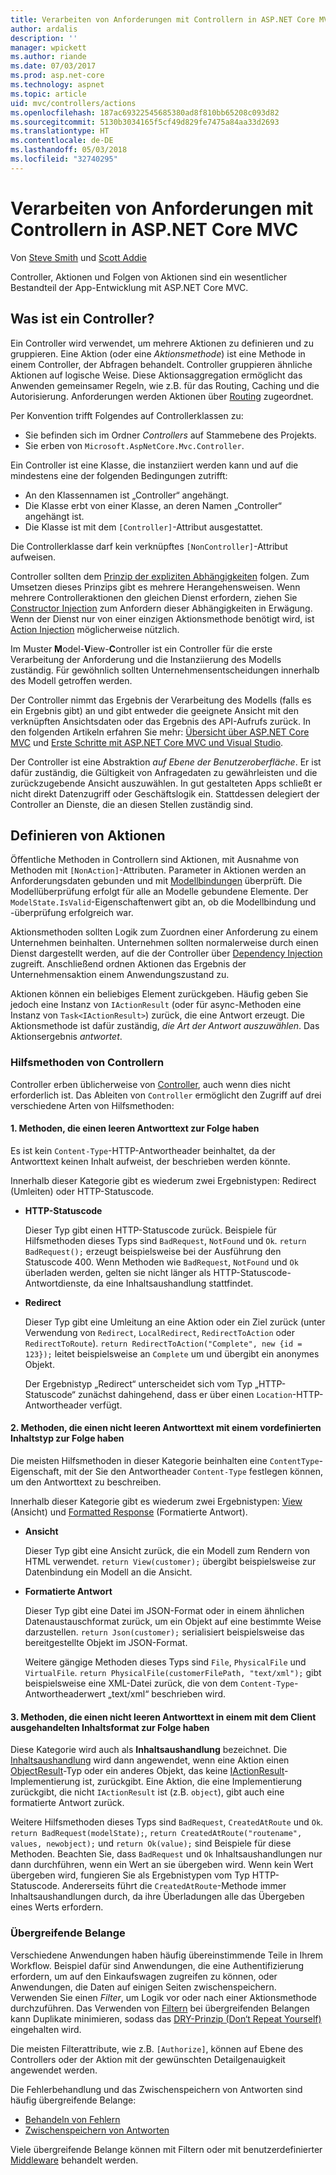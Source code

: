 ```yaml
---
title: Verarbeiten von Anforderungen mit Controllern in ASP.NET Core MVC
author: ardalis
description: ''
manager: wpickett
ms.author: riande
ms.date: 07/03/2017
ms.prod: asp.net-core
ms.technology: aspnet
ms.topic: article
uid: mvc/controllers/actions
ms.openlocfilehash: 187ac69322545685380ad8f810bb65208c093d82
ms.sourcegitcommit: 5130b3034165f5cf49d829fe7475a84aa33d2693
ms.translationtype: HT
ms.contentlocale: de-DE
ms.lasthandoff: 05/03/2018
ms.locfileid: "32740295"
---
```

# <a name="handle-requests-with-controllers-in-aspnet-core-mvc"></a>Verarbeiten von Anforderungen mit Controllern in ASP.NET Core MVC

Von [Steve Smith](https://ardalis.com/) und [Scott Addie](https://github.com/scottaddie)

Controller, Aktionen und Folgen von Aktionen sind ein wesentlicher Bestandteil der App-Entwicklung mit ASP.NET Core MVC.

## <a name="what-is-a-controller"></a>Was ist ein Controller?

Ein Controller wird verwendet, um mehrere Aktionen zu definieren und zu gruppieren. Eine Aktion (oder eine *Aktionsmethode*) ist eine Methode in einem Controller, der Abfragen behandelt. Controller gruppieren ähnliche Aktionen auf logische Weise. Diese Aktionsaggregation ermöglicht das Anwenden gemeinsamer Regeln, wie z.B. für das Routing, Caching und die Autorisierung. Anforderungen werden Aktionen über [Routing](xref:mvc/controllers/routing) zugeordnet.

Per Konvention trifft Folgendes auf Controllerklassen zu:
* Sie befinden sich im Ordner *Controllers* auf Stammebene des Projekts.
* Sie erben von `Microsoft.AspNetCore.Mvc.Controller`.

Ein Controller ist eine Klasse, die instanziiert werden kann und auf die mindestens eine der folgenden Bedingungen zutrifft:
* An den Klassennamen ist „Controller“ angehängt.
* Die Klasse erbt von einer Klasse, an deren Namen „Controller“ angehängt ist.
* Die Klasse ist mit dem `[Controller]`-Attribut ausgestattet.

Die Controllerklasse darf kein verknüpftes `[NonController]`-Attribut aufweisen.

Controller sollten dem [Prinzip der expliziten Abhängigkeiten](http://deviq.com/explicit-dependencies-principle/) folgen. Zum Umsetzen dieses Prinzips gibt es mehrere Herangehensweisen. Wenn mehrere Controlleraktionen den gleichen Dienst erfordern, ziehen Sie [Constructor Injection](xref:mvc/controllers/dependency-injection#constructor-injection) zum Anfordern dieser Abhängigkeiten in Erwägung. Wenn der Dienst nur von einer einzigen Aktionsmethode benötigt wird, ist [Action Injection](xref:mvc/controllers/dependency-injection#action-injection-with-fromservices) möglicherweise nützlich.

Im Muster **M**odel-**V**iew-**C**ontroller ist ein Controller für die erste Verarbeitung der Anforderung und die Instanziierung des Modells zuständig. Für gewöhnlich sollten Unternehmensentscheidungen innerhalb des Modell getroffen werden.

Der Controller nimmt das Ergebnis der Verarbeitung des Modells (falls es ein Ergebnis gibt) an und gibt entweder die geeignete Ansicht mit den verknüpften Ansichtsdaten oder das Ergebnis des API-Aufrufs zurück. In den folgenden Artikeln erfahren Sie mehr: [Übersicht über ASP.NET Core MVC](xref:mvc/overview) und [Erste Schritte mit ASP.NET Core MVC und Visual Studio](xref:tutorials/first-mvc-app/start-mvc).

Der Controller ist eine Abstraktion *auf Ebene der Benutzeroberfläche*. Er ist dafür zuständig, die Gültigkeit von Anfragedaten zu gewährleisten und die zurückzugebende Ansicht auszuwählen. In gut gestalteten Apps schließt er nicht direkt Datenzugriff oder Geschäftslogik ein. Stattdessen delegiert der Controller an Dienste, die an diesen Stellen zuständig sind.

## <a name="defining-actions"></a>Definieren von Aktionen

Öffentliche Methoden in Controllern sind Aktionen, mit Ausnahme von Methoden mit `[NonAction]`-Attributen. Parameter in Aktionen werden an Anforderungsdaten gebunden und mit [Modellbindungen](xref:mvc/models/model-binding) überprüft. Die Modellüberprüfung erfolgt für alle an Modelle gebundene Elemente. Der `ModelState.IsValid`-Eigenschaftenwert gibt an, ob die Modellbindung und -überprüfung erfolgreich war.

Aktionsmethoden sollten Logik zum Zuordnen einer Anforderung zu einem Unternehmen beinhalten. Unternehmen sollten normalerweise durch einen Dienst dargestellt werden, auf die der Controller über [Dependency Injection](xref:mvc/controllers/dependency-injection) zugreift. Anschließend ordnen Aktionen das Ergebnis der Unternehmensaktion einem Anwendungszustand zu.

Aktionen können ein beliebiges Element zurückgeben. Häufig geben Sie jedoch eine Instanz von `IActionResult` (oder für async-Methoden eine Instanz von `Task<IActionResult>`) zurück, die eine Antwort erzeugt. Die Aktionsmethode ist dafür zuständig, *die Art der Antwort auszuwählen*. Das Aktionsergebnis *antwortet*.

### <a name="controller-helper-methods"></a>Hilfsmethoden von Controllern

Controller erben üblicherweise von [Controller](/dotnet/api/microsoft.aspnetcore.mvc.controller), auch wenn dies nicht erforderlich ist. Das Ableiten von `Controller` ermöglicht den Zugriff auf drei verschiedene Arten von Hilfsmethoden:

#### <a name="1-methods-resulting-in-an-empty-response-body"></a>1. Methoden, die einen leeren Antworttext zur Folge haben

Es ist kein `Content-Type`-HTTP-Antwortheader beinhaltet, da der Antworttext keinen Inhalt aufweist, der beschrieben werden könnte.

Innerhalb dieser Kategorie gibt es wiederum zwei Ergebnistypen: Redirect (Umleiten) oder HTTP-Statuscode.

* **HTTP-Statuscode**

    Dieser Typ gibt einen HTTP-Statuscode zurück. Beispiele für Hilfsmethoden dieses Typs sind `BadRequest`, `NotFound` und `Ok`. `return BadRequest();` erzeugt beispielsweise bei der Ausführung den Statuscode 400. Wenn Methoden wie `BadRequest`, `NotFound` und `Ok` überladen werden, gelten sie nicht länger als HTTP-Statuscode-Antwortdienste, da eine Inhaltsaushandlung stattfindet.

* **Redirect**

    Dieser Typ gibt eine Umleitung an eine Aktion oder ein Ziel zurück (unter Verwendung von `Redirect`, `LocalRedirect`, `RedirectToAction` oder `RedirectToRoute`). `return RedirectToAction("Complete", new {id = 123});` leitet beispielsweise an `Complete` um und übergibt ein anonymes Objekt.

    Der Ergebnistyp „Redirect“ unterscheidet sich vom Typ „HTTP-Statuscode“ zunächst dahingehend, dass er über einen `Location`-HTTP-Antwortheader verfügt.

#### <a name="2-methods-resulting-in-a-non-empty-response-body-with-a-predefined-content-type"></a>2. Methoden, die einen nicht leeren Antworttext mit einem vordefinierten Inhaltstyp zur Folge haben

Die meisten Hilfsmethoden in dieser Kategorie beinhalten eine `ContentType`-Eigenschaft, mit der Sie den Antwortheader `Content-Type` festlegen können, um den Antworttext zu beschreiben.

Innerhalb dieser Kategorie gibt es wiederum zwei Ergebnistypen: [View](xref:mvc/views/overview) (Ansicht) und [Formatted Response](xref:web-api/advanced/formatting) (Formatierte Antwort).

* **Ansicht**

    Dieser Typ gibt eine Ansicht zurück, die ein Modell zum Rendern von HTML verwendet. `return View(customer);` übergibt beispielsweise zur Datenbindung ein Modell an die Ansicht.

* **Formatierte Antwort**

    Dieser Typ gibt eine Datei im JSON-Format oder in einem ähnlichen Datenaustauschformat zurück, um ein Objekt auf eine bestimmte Weise darzustellen. `return Json(customer);` serialisiert beispielsweise das bereitgestellte Objekt im JSON-Format.
    
    Weitere gängige Methoden dieses Typs sind `File`, `PhysicalFile` und `VirtualFile`. `return PhysicalFile(customerFilePath, "text/xml");` gibt beispielsweise eine XML-Datei zurück, die von dem `Content-Type`-Antwortheaderwert „text/xml“ beschrieben wird.

#### <a name="3-methods-resulting-in-a-non-empty-response-body-formatted-in-a-content-type-negotiated-with-the-client"></a>3. Methoden, die einen nicht leeren Antworttext in einem mit dem Client ausgehandelten Inhaltsformat zur Folge haben

Diese Kategorie wird auch als **Inhaltsaushandlung** bezeichnet. Die [Inhaltsaushandlung](xref:web-api/advanced/formatting#content-negotiation) wird dann angewendet, wenn eine Aktion einen [ObjectResult](/dotnet/api/microsoft.aspnetcore.mvc.objectresult)-Typ oder ein anderes Objekt, das keine [IActionResult](/dotnet/api/microsoft.aspnetcore.mvc.iactionresult)-Implementierung ist, zurückgibt. Eine Aktion, die eine Implementierung zurückgibt, die nicht `IActionResult` ist (z.B. `object`), gibt auch eine formatierte Antwort zurück.

Weitere Hilfsmethoden dieses Typs sind `BadRequest`, `CreatedAtRoute` und `Ok`. `return BadRequest(modelState);`, `return CreatedAtRoute("routename", values, newobject);` und `return Ok(value);` sind Beispiele für diese Methoden. Beachten Sie, dass `BadRequest` und `Ok` Inhaltsaushandlungen nur dann durchführen, wenn ein Wert an sie übergeben wird. Wenn kein Wert übergeben wird, fungieren Sie als Ergebnistypen vom Typ HTTP-Statuscode. Andererseits führt die `CreatedAtRoute`-Methode immer Inhaltsaushandlungen durch, da ihre Überladungen alle das Übergeben eines Werts erfordern.

### <a name="cross-cutting-concerns"></a>Übergreifende Belange

Verschiedene Anwendungen haben häufig übereinstimmende Teile in Ihrem Workflow. Beispiel dafür sind Anwendungen, die eine Authentifizierung erfordern, um auf den Einkaufswagen zugreifen zu können, oder Anwendungen, die Daten auf einigen Seiten zwischenspeichern. Verwenden Sie einen *Filter*, um Logik vor oder nach einer Aktionsmethode durchzuführen. Das Verwenden von [Filtern](xref:mvc/controllers/filters) bei übergreifenden Belangen kann Duplikate minimieren, sodass das [DRY-Prinzip (Don‘t Repeat Yourself)](http://deviq.com/don-t-repeat-yourself/) eingehalten wird.

Die meisten Filterattribute, wie z.B. `[Authorize]`, können auf Ebene des Controllers oder der Aktion mit der gewünschten Detailgenauigkeit angewendet werden.

Die Fehlerbehandlung und das Zwischenspeichern von Antworten sind häufig übergreifende Belange:
   * [Behandeln von Fehlern](xref:mvc/controllers/filters#exception-filters)
   * [Zwischenspeichern von Antworten](xref:performance/caching/response)

Viele übergreifende Belange können mit Filtern oder mit benutzerdefinierter [Middleware](xref:fundamentals/middleware/index) behandelt werden.
